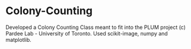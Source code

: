 # Colony-Counting

Developed a Colony Counting Class meant to fit into the PLUM project (c) Pardee Lab - University of Toronto. Used scikit-image, numpy and matplotlib.
